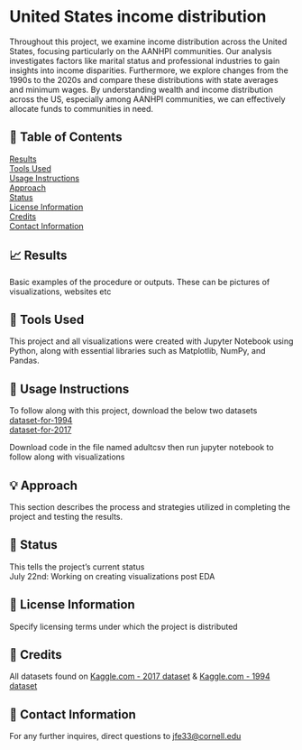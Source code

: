 # United States income distribution
Throughout this project, we examine income distribution across the United States, focusing particularly on the AANHPI communities. Our analysis investigates factors like marital status and professional industries to gain insights into income disparities. Furthermore, we explore changes from the 1990s to the 2020s and compare these distributions with state averages and minimum wages. By understanding wealth and income distribution across the US, especially among AANHPI communities, we can effectively allocate funds to communities in need.

## :book: Table of Contents
[Results](#results) <br>
[Tools Used](#tools-used) <br>
[Usage Instructions](#usage-instructions) <br>
[Approach](#approach) <br>
[Status](#status) <br>
[License Information](#license-information) <br>
[Credits](#credits) <br>
[Contact Information](#Contact-Information) <br>

## :chart_with_upwards_trend: Results
Basic examples of the procedure or outputs. These can be pictures of visualizations, websites etc

## :wrench: Tools Used
This project and all visualizations were created with Jupyter Notebook using Python, along with essential libraries such as Matplotlib, NumPy, and Pandas.

## :floppy_disk: Usage Instructions
To follow along with this project, download the below two datasets <br>
	[dataset-for-1994](jasminee5/summer24/projectonedata/adult.csv) <br>
	[dataset-for-2017](jasminee5/summer24/projectonedata/acs2017_county_data.csv)<br>
 
 

Download code in the file named adultcsv then run jupyter notebook to follow along with visualizations

## :bulb: Approach
This section describes the process and strategies utilized in completing the project and testing the results.

## :bookmark: Status
This tells the project’s current status <br>
July 22nd: Working on creating visualizations post EDA 

## :open_file_folder: License Information
Specify licensing terms under which the project is distributed

## :scroll: Credits
All datasets found on [Kaggle.com - 2017 dataset](https://www.kaggle.com/datasets/muonneutrino/us-census-demographic-data/data) & [Kaggle.com - 1994 dataset](https://www.kaggle.com/datasets/uciml/adult-census-income)

## :email: Contact Information
For any further inquires, direct questions to jfe33@cornell.edu






